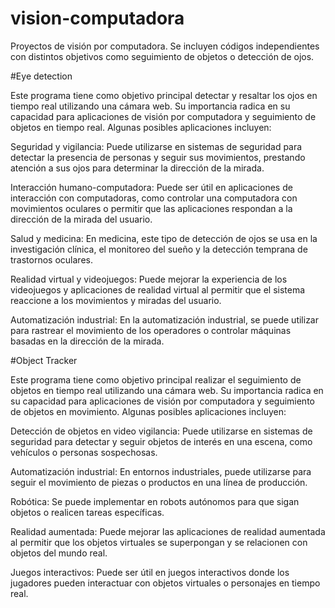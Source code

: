 # vision-computadora
Proyectos de visión por computadora. Se incluyen códigos independientes con distintos objetivos como seguimiento de objetos o detección de ojos.

#Eye detection

Este programa tiene como objetivo principal detectar y resaltar los ojos en tiempo real utilizando una cámara web. Su importancia radica en su capacidad para aplicaciones de visión por computadora y seguimiento de objetos en tiempo real. Algunas posibles aplicaciones incluyen:

Seguridad y vigilancia: Puede utilizarse en sistemas de seguridad para detectar la presencia de personas y seguir sus movimientos, prestando atención a sus ojos para determinar la dirección de la mirada.

Interacción humano-computadora: Puede ser útil en aplicaciones de interacción con computadoras, como controlar una computadora con movimientos oculares o permitir que las aplicaciones respondan a la dirección de la mirada del usuario.

Salud y medicina: En medicina, este tipo de detección de ojos se usa en la investigación clínica, el monitoreo del sueño y la detección temprana de trastornos oculares.

Realidad virtual y videojuegos: Puede mejorar la experiencia de los videojuegos y aplicaciones de realidad virtual al permitir que el sistema reaccione a los movimientos y miradas del usuario.

Automatización industrial: En la automatización industrial, se puede utilizar para rastrear el movimiento de los operadores o controlar máquinas basadas en la dirección de la mirada.

#Object Tracker

Este programa tiene como objetivo principal realizar el seguimiento de objetos en tiempo real utilizando una cámara web. Su importancia radica en su capacidad para aplicaciones de visión por computadora y seguimiento de objetos en movimiento. Algunas posibles aplicaciones incluyen:

Detección de objetos en video vigilancia: Puede utilizarse en sistemas de seguridad para detectar y seguir objetos de interés en una escena, como vehículos o personas sospechosas.

Automatización industrial: En entornos industriales, puede utilizarse para seguir el movimiento de piezas o productos en una línea de producción.

Robótica: Se puede implementar en robots autónomos para que sigan objetos o realicen tareas específicas.

Realidad aumentada: Puede mejorar las aplicaciones de realidad aumentada al permitir que los objetos virtuales se superpongan y se relacionen con objetos del mundo real.

Juegos interactivos: Puede ser útil en juegos interactivos donde los jugadores pueden interactuar con objetos virtuales o personajes en tiempo real.


